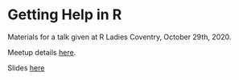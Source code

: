 # Getting Help in R

Materials for a talk given at R Ladies Coventry, October 29th, 2020. 

Meetup details [here](https://www.meetup.com/rladies-coventry/events/273429872/).

Slides [here](https://ellakaye.github.io/Rladies-Coventry-getting-help-in-R/getting_help_in_R.html#1)